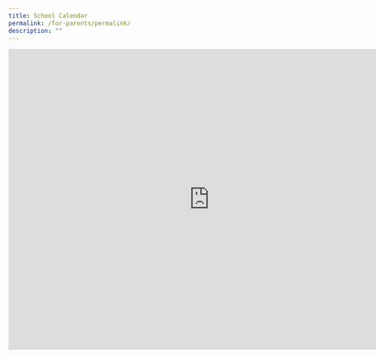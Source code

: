 ```yaml
---
title: School Calendar
permalink: /for-parents/permalink/
description: ""
---
```

<iframe src="https://calendar.google.com/calendar/embed?src=c_53pkd3bdu1amg5mnonl9iobkn4%40group.calendar.google.com&ctz=Asia%2FSingapore" style="border: 0" width="800" height="600" frameborder="0" scrolling="no"></iframe>

